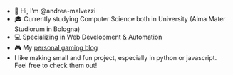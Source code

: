 - 👋 Hi, I’m @andrea-malvezzi
- 🎓 Currently studying Computer Science both in University (Alma Mater Studiorum in Bologna)
- 💻 Specializing in Web Development & Automation
- 🎮 My [personal gaming blog](https://www.thegaminglair.com)
- I like making small and fun project, especially in python or javascript. Feel free to check them out!
